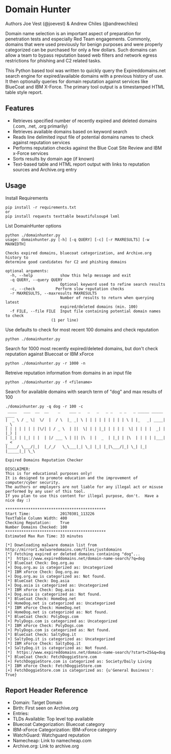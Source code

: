 # Domain Hunter

Authors Joe Vest (@joevest) & Andrew Chiles (@andrewchiles)

Domain name selection is an important aspect of preparation for penetration tests and especially Red Team engagements. Commonly, domains that were used previously for benign purposes and were properly categorized can be purchased for only a few dollars. Such domains can allow a team to bypass reputation based web filters and network egress restrictions for phishing and C2 related tasks. 

This Python based tool was written to quickly query the Expireddomains.net search engine for expired/available domains with a previous history of use. It then optionally queries for domain reputation against services like BlueCoat and IBM X-Force. The primary tool output is a timestamped HTML table style report.

## Features

- Retrieves specified number of recently expired and deleted domains (.com, .net, .org primarily)
- Retrieves available domains based on keyword search
- Reads line delimited input file of potential domains names to check against reputation services
- Performs reputation checks against the Blue Coat Site Review and IBM x-Force services
- Sorts results by domain age (if known)
- Text-based table and HTML report output with links to reputation sources and Archive.org entry

## Usage

Install Requirements

    pip install -r requirements.txt
    or
    pip install requests texttable beautifulsoup4 lxml

List DomainHunter options
    
    python ./domainhunter.py
    usage: domainhunter.py [-h] [-q QUERY] [-c] [-r MAXRESULTS] [-w MAXWIDTH]

    Checks expired domains, bluecoat categorization, and Archive.org history to
    determine good candidates for C2 and phishing domains

    optional arguments:
      -h, --help            show this help message and exit
      -q QUERY, --query QUERY
                            Optional keyword used to refine search results
      -c, --check         Perform slow reputation checks
      -r MAXRESULTS, --maxresults MAXRESULTS
                            Number of results to return when querying latest
                            expired/deleted domains (min. 100)
      -f FILE, --file FILE  Input file containing potential domain names to check
                        (1 per line)

Use defaults to check for most recent 100 domains and check reputation
    
    python ./domainhunter.py

Search for 1000 most recently expired/deleted domains, but don't check reputation against Bluecoat or IBM xForce

    python ./domainhunter.py -r 1000 -n

Retreive reputation information from domains in an input file

    python ./domainhunter.py -f <filename>

Search for available domains with search term of "dog" and max results of 100
    
    ./domainhunter.py -q dog -r 100 -c
     ____   ___  __  __    _    ___ _   _   _   _ _   _ _   _ _____ _____ ____
    |  _ \ / _ \|  \/  |  / \  |_ _| \ | | | | | | | | | \ | |_   _| ____|  _ \
    | | | | | | | |\/| | / _ \  | ||  \| | | |_| | | | |  \| | | | |  _| | |_) |
    | |_| | |_| | |  | |/ ___ \ | || |\  | |  _  | |_| | |\  | | | | |___|  _ <
    |____/ \___/|_|  |_/_/   \_\___|_| \_| |_| |_|\___/|_| \_| |_| |_____|_| \_\

    Expired Domains Reputation Checker

    DISCLAIMER:
    This is for educational purposes only!
    It is designed to promote education and the improvement of computer/cyber security.
    The authors or employers are not liable for any illegal act or misuse performed by any user of this tool.
    If you plan to use this content for illegal purpose, don't.  Have a nice day :)

    ********************************************
    Start Time:             20170301_113226
    TextTable Column Width: 400
    Checking Reputation:    True
    Number Domains Checked: 100
    ********************************************
    Estimated Max Run Time: 33 minutes

    [*] Downloading malware domain list from http://mirror1.malwaredomains.com/files/justdomains
    [*] Fetching expired or deleted domains containing "dog"...
    [*]  https://www.expireddomains.net/domain-name-search/?q=dog
    [*] BlueCoat Check: Dog.org.au
    [+] Dog.org.au is categorized as: Uncategorized
    [*] IBM xForce Check: Dog.org.au
    [+] Dog.org.au is categorized as: Not found.
    [*] BlueCoat Check: Dog.asia
    [+] Dog.asia is categorized as: Uncategorized
    [*] IBM xForce Check: Dog.asia
    [+] Dog.asia is categorized as: Not found.
    [*] BlueCoat Check: HomeDog.net
    [+] HomeDog.net is categorized as: Uncategorized
    [*] IBM xForce Check: HomeDog.net
    [+] HomeDog.net is categorized as: Not found.
    [*] BlueCoat Check: PolyDogs.com
    [+] PolyDogs.com is categorized as: Uncategorized
    [*] IBM xForce Check: PolyDogs.com
    [+] PolyDogs.com is categorized as: Not found.
    [*] BlueCoat Check: SaltyDog.it
    [+] SaltyDog.it is categorized as: Uncategorized
    [*] IBM xForce Check: SaltyDog.it
    [+] SaltyDog.it is categorized as: Not found.
    [*]  https://www.expireddomains.net/domain-name-search/?start=25&q=dog
    [*] BlueCoat Check: FetchDoggieStore.com
    [+] FetchDoggieStore.com is categorized as: Society/Daily Living
    [*] IBM xForce Check: FetchDoggieStore.com
    [+] FetchDoggieStore.com is categorized as: {u'General Business': True}

## Report Header Reference

 - Domain: Target Domain
 - Birth: First seen on Archive.org
 - Entries: 
 - TLDs Available: Top level top available
 - Bluecoat Categorization: Bluecoat category
 - IBM-xForce Categorization: IBM-xForce category
 - WatchGuard: Watchguard reputation
 - Namecheap: Link to namecheap.com
 - Archive.org: Link to archive.org